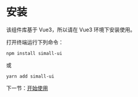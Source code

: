# 安装

该组件库基于 Vue3，所以请在 Vue3 环境下安装使用。

打开终端运行下列命令：

```
npm install simall-ui
```

或

```
yarn add simall-ui
```

下一节：[开始使用](#/doc/get-started)
